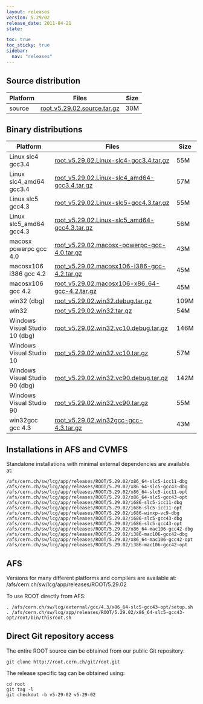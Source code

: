 ```yaml
---
layout: releases
version: 5.29/02
release_date: 2011-04-21
state:

toc: true
toc_sticky: true
sidebar:
  nav: "releases"
---
```



## Source distribution

| Platform       | Files | Size |
|-----------|-------|-----|
| source | [root_v5.29.02.source.tar.gz](https://root.cern.ch/download/root_v5.29.02.source.tar.gz) |  30M |


## Binary distributions

| Platform       | Files | Size |
|-----------|-------|-----|
| Linux slc4 gcc3.4 | [root_v5.29.02.Linux-slc4-gcc3.4.tar.gz](https://root.cern.ch/download/root_v5.29.02.Linux-slc4-gcc3.4.tar.gz) |  55M |
| Linux slc4_amd64 gcc3.4 | [root_v5.29.02.Linux-slc4_amd64-gcc3.4.tar.gz](https://root.cern.ch/download/root_v5.29.02.Linux-slc4_amd64-gcc3.4.tar.gz) |  57M |
| Linux slc5 gcc4.3 | [root_v5.29.02.Linux-slc5-gcc4.3.tar.gz](https://root.cern.ch/download/root_v5.29.02.Linux-slc5-gcc4.3.tar.gz) |  55M |
| Linux slc5_amd64 gcc4.3 | [root_v5.29.02.Linux-slc5_amd64-gcc4.3.tar.gz](https://root.cern.ch/download/root_v5.29.02.Linux-slc5_amd64-gcc4.3.tar.gz) |  56M |
| macosx powerpc gcc 4.0 | [root_v5.29.02.macosx-powerpc-gcc-4.0.tar.gz](https://root.cern.ch/download/root_v5.29.02.macosx-powerpc-gcc-4.0.tar.gz) |  43M |
| macosx106 i386 gcc 4.2 | [root_v5.29.02.macosx106-i386-gcc-4.2.tar.gz](https://root.cern.ch/download/root_v5.29.02.macosx106-i386-gcc-4.2.tar.gz) |  45M |
| macosx106 gcc 4.2 | [root_v5.29.02.macosx106-x86_64-gcc-4.2.tar.gz](https://root.cern.ch/download/root_v5.29.02.macosx106-x86_64-gcc-4.2.tar.gz) |  45M |
| win32 (dbg) | [root_v5.29.02.win32.debug.tar.gz](https://root.cern.ch/download/root_v5.29.02.win32.debug.tar.gz) | 109M |
| win32 | [root_v5.29.02.win32.tar.gz](https://root.cern.ch/download/root_v5.29.02.win32.tar.gz) |  54M |
| Windows Visual Studio 10 (dbg) | [root_v5.29.02.win32.vc10.debug.tar.gz](https://root.cern.ch/download/root_v5.29.02.win32.vc10.debug.tar.gz) | 146M |
| Windows Visual Studio 10 | [root_v5.29.02.win32.vc10.tar.gz](https://root.cern.ch/download/root_v5.29.02.win32.vc10.tar.gz) |  57M |
| Windows Visual Studio 90 (dbg) | [root_v5.29.02.win32.vc90.debug.tar.gz](https://root.cern.ch/download/root_v5.29.02.win32.vc90.debug.tar.gz) | 142M |
| Windows Visual Studio 90 | [root_v5.29.02.win32.vc90.tar.gz](https://root.cern.ch/download/root_v5.29.02.win32.vc90.tar.gz) |  55M |
| win32gcc gcc 4.3 | [root_v5.29.02.win32gcc-gcc-4.3.tar.gz](https://root.cern.ch/download/root_v5.29.02.win32gcc-gcc-4.3.tar.gz) |  43M |



## Installations in AFS and CVMFS
Standalone installations with minimal external dependencies are available at:
~~~
/afs/cern.ch/sw/lcg/app/releases/ROOT/5.29.02/x86_64-slc5-icc11-dbg
/afs/cern.ch/sw/lcg/app/releases/ROOT/5.29.02/x86_64-slc5-gcc43-dbg
/afs/cern.ch/sw/lcg/app/releases/ROOT/5.29.02/x86_64-slc5-icc11-opt
/afs/cern.ch/sw/lcg/app/releases/ROOT/5.29.02/x86_64-slc5-gcc43-opt
/afs/cern.ch/sw/lcg/app/releases/ROOT/5.29.02/i686-slc5-icc11-dbg
/afs/cern.ch/sw/lcg/app/releases/ROOT/5.29.02/i686-slc5-icc11-opt
/afs/cern.ch/sw/lcg/app/releases/ROOT/5.29.02/i686-winxp-vc9-dbg
/afs/cern.ch/sw/lcg/app/releases/ROOT/5.29.02/i686-slc5-gcc43-dbg
/afs/cern.ch/sw/lcg/app/releases/ROOT/5.29.02/i686-slc5-gcc43-opt
/afs/cern.ch/sw/lcg/app/releases/ROOT/5.29.02/x86_64-mac106-gcc42-dbg
/afs/cern.ch/sw/lcg/app/releases/ROOT/5.29.02/i386-mac106-gcc42-dbg
/afs/cern.ch/sw/lcg/app/releases/ROOT/5.29.02/x86_64-mac106-gcc42-opt
/afs/cern.ch/sw/lcg/app/releases/ROOT/5.29.02/i386-mac106-gcc42-opt
~~~

## AFS
Versions for many different platforms and compilers are available at:
/afs/cern.ch/sw/lcg/app/releases/ROOT/5.29.02

To use ROOT directly from AFS:
~~~
. /afs/cern.ch/sw/lcg/external/gcc/4.3/x86_64-slc5-gcc43-opt/setup.sh
. /afs/cern.ch/sw/lcg/app/releases/ROOT/5.29.02/x86_64-slc5-gcc43-opt/root/bin/thisroot.sh
~~~

## Direct Git repository access
The entire ROOT source can be obtained from our public Git repository:

~~~
git clone http://root.cern.ch/git/root.git
~~~
The release specific tag can be obtained using:
~~~
cd root
git tag -l
git checkout -b v5-29-02 v5-29-02
~~~

